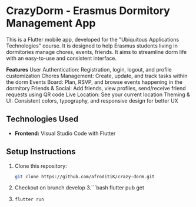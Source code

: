 # CrazyDorm - Erasmus Dormitory Management App
This is a Flutter mobile app, developed for the "Ubiquitous Applications Technologies" course. It is designed to help Erasmus students living in dormitories manage chores, events, friends. It aims to streamline dorm life with an easy-to-use and consistent interface.

**Features**
User Authentication: Registration, login, logout, and profile customization
Chores Management: Create, update, and track tasks within the dorm
Events Board: Plan, RSVP, and browse events happening in the dormitory
Friends & Social: Add friends, view profiles, send/receive friend requests using QR code
Live Location: See your current location
Theming & UI: Consistent colors, typography, and responsive design for better UX


## Technologies Used
- **Frontend:** Visual Studio Code with Flutter

## Setup Instructions
1. Clone this repository:
   ```bash
   git clone https://github.com/afroditiK/crazy-dorm.git
2. Checkout on brunch develop
3.```bash
   flutter pub get
5. ```bash
   flutter run


